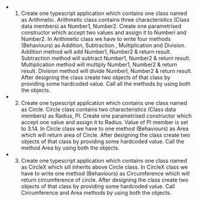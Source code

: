- 1. Create one typescript application which contains one class named as Arithmetic.
Arithmetic class contains three characteristics (Class data members) as Number1, Number2.
Create one parametrised constructor which accept two values and assign it to Numberi and Number2.
In Arithmetic class we have to write four methods (Behaviours) as Addition, Subtraction ,
Multiplication and Division.
Addition method will add Number1, Number2 & return result.
Subtraction method will subtract Number1, Number2 & return result.
Multiplication method will multiply Number1, Number2 & return result.
Division method will divide Numberl, Number2 & return result.
After designing the class create two objects of that class by providing some hardcoded value.
Call all the methods by using both the objects.


- 2. Create one typescript application which contains one class named as Circle.
Circle class contains two characteristics (Class data members) as Radius, PI.
Create one parametrised constructor which accept one value and assign it to Radius. Value of PI member is set to 3.14.
In Circle class we have to one method (Behaviours) as Area which will return area of Circle.
After designing the class create two objects of that class by providing some hardcoded value.
Call the method Area by using both the objects.


- 3. Create one typescript application which contains one class named as CircleX which sill inherits above Circle class.
In CircleX class we have to write one method (Behaviours) as Circumference which will return circumference of circle.
After designing the class create two objects of that class by providing some hardcoded value.
Call Circumference and Area methods by using both the objects.
